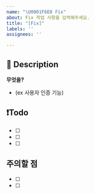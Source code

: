 ```yaml
---
name: "\U0001F6E0️ Fix"
about: Fix 작업 사항을 입력해주세요.
title: "[Fix]"
labels: ''
assignees: ''

---
```


## 📝 Description
**무엇을?**
- (ex 사용자 인증 기능)

## ❗️Todo
- [ ] 
- [ ] 
- [ ]

## 주의할 점
- [ ] 
- [ ]
